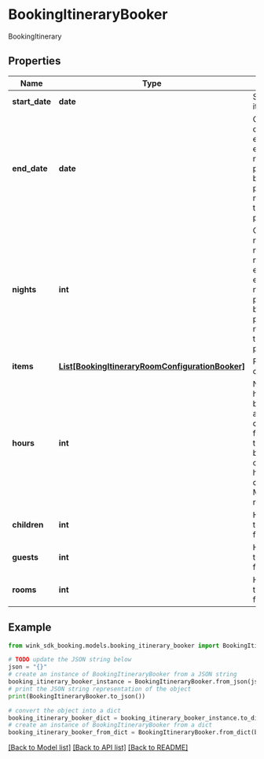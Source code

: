 # BookingItineraryBooker

BookingItinerary

## Properties

Name | Type | Description | Notes
------------ | ------------- | ------------- | -------------
**start_date** | **date** | Start date of itinerary | 
**end_date** | **date** | Optional end date. If endDate is empty, nights needs to be present. If both are present, nights will take precedence. | [optional] 
**nights** | **int** | Optional number of nights. If nights is empty, endDate needs to be present. If both are present, nights will take precedence. | [optional] 
**items** | [**List[BookingItineraryRoomConfigurationBooker]**](BookingItineraryRoomConfigurationBooker.md) | Room configurations | [optional] 
**hours** | **int** | Number of hours between start and end dates. Used for itineraries that require bookings that occur within hours and not days. E.g. Meeting room reservation. | [optional] [readonly] 
**children** | **int** | How many total children for this stay | [optional] 
**guests** | **int** | How many total guests for this stay | [optional] 
**rooms** | **int** | How many total rooms for this stay | [optional] 

## Example

```python
from wink_sdk_booking.models.booking_itinerary_booker import BookingItineraryBooker

# TODO update the JSON string below
json = "{}"
# create an instance of BookingItineraryBooker from a JSON string
booking_itinerary_booker_instance = BookingItineraryBooker.from_json(json)
# print the JSON string representation of the object
print(BookingItineraryBooker.to_json())

# convert the object into a dict
booking_itinerary_booker_dict = booking_itinerary_booker_instance.to_dict()
# create an instance of BookingItineraryBooker from a dict
booking_itinerary_booker_from_dict = BookingItineraryBooker.from_dict(booking_itinerary_booker_dict)
```
[[Back to Model list]](../README.md#documentation-for-models) [[Back to API list]](../README.md#documentation-for-api-endpoints) [[Back to README]](../README.md)



